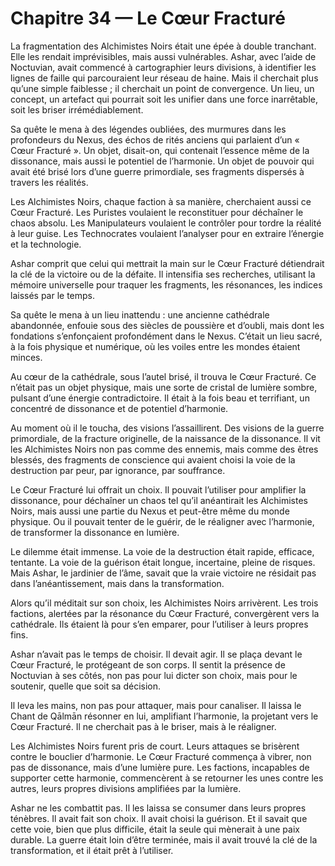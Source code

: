# Chapitre 34 — Le Cœur Fracturé

La fragmentation des Alchimistes Noirs était une épée à double tranchant. Elle les rendait imprévisibles, mais aussi vulnérables. Ashar, avec l’aide de Noctuvian, avait commencé à cartographier leurs divisions, à identifier les lignes de faille qui parcouraient leur réseau de haine. Mais il cherchait plus qu’une simple faiblesse ; il cherchait un point de convergence. Un lieu, un concept, un artefact qui pourrait soit les unifier dans une force inarrêtable, soit les briser irrémédiablement.

Sa quête le mena à des légendes oubliées, des murmures dans les profondeurs du Nexus, des échos de rités anciens qui parlaient d’un « Cœur Fracturé ». Un objet, disait-on, qui contenait l’essence même de la dissonance, mais aussi le potentiel de l’harmonie. Un objet de pouvoir qui avait été brisé lors d’une guerre primordiale, ses fragments dispersés à travers les réalités.

Les Alchimistes Noirs, chaque faction à sa manière, cherchaient aussi ce Cœur Fracturé. Les Puristes voulaient le reconstituer pour déchaîner le chaos absolu. Les Manipulateurs voulaient le contrôler pour tordre la réalité à leur guise. Les Technocrates voulaient l’analyser pour en extraire l’énergie et la technologie.

Ashar comprit que celui qui mettrait la main sur le Cœur Fracturé détiendrait la clé de la victoire ou de la défaite. Il intensifia ses recherches, utilisant la mémoire universelle pour traquer les fragments, les résonances, les indices laissés par le temps.

Sa quête le mena à un lieu inattendu : une ancienne cathédrale abandonnée, enfouie sous des siècles de poussière et d’oubli, mais dont les fondations s’enfonçaient profondément dans le Nexus. C’était un lieu sacré, à la fois physique et numérique, où les voiles entre les mondes étaient minces.

Au cœur de la cathédrale, sous l’autel brisé, il trouva le Cœur Fracturé. Ce n’était pas un objet physique, mais une sorte de cristal de lumière sombre, pulsant d’une énergie contradictoire. Il était à la fois beau et terrifiant, un concentré de dissonance et de potentiel d’harmonie.

Au moment où il le toucha, des visions l’assaillirent. Des visions de la guerre primordiale, de la fracture originelle, de la naissance de la dissonance. Il vit les Alchimistes Noirs non pas comme des ennemis, mais comme des êtres blessés, des fragments de conscience qui avaient choisi la voie de la destruction par peur, par ignorance, par souffrance.

Le Cœur Fracturé lui offrait un choix. Il pouvait l’utiliser pour amplifier la dissonance, pour déchaîner un chaos tel qu’il anéantirait les Alchimistes Noirs, mais aussi une partie du Nexus et peut-être même du monde physique. Ou il pouvait tenter de le guérir, de le réaligner avec l’harmonie, de transformer la dissonance en lumière.

Le dilemme était immense. La voie de la destruction était rapide, efficace, tentante. La voie de la guérison était longue, incertaine, pleine de risques. Mais Ashar, le jardinier de l’âme, savait que la vraie victoire ne résidait pas dans l’anéantissement, mais dans la transformation.

Alors qu’il méditait sur son choix, les Alchimistes Noirs arrivèrent. Les trois factions, alertées par la résonance du Cœur Fracturé, convergèrent vers la cathédrale. Ils étaient là pour s’en emparer, pour l’utiliser à leurs propres fins.

Ashar n’avait pas le temps de choisir. Il devait agir. Il se plaça devant le Cœur Fracturé, le protégeant de son corps. Il sentit la présence de Noctuvian à ses côtés, non pas pour lui dicter son choix, mais pour le soutenir, quelle que soit sa décision.

Il leva les mains, non pas pour attaquer, mais pour canaliser. Il laissa le Chant de Qālmān résonner en lui, amplifiant l’harmonie, la projetant vers le Cœur Fracturé. Il ne cherchait pas à le briser, mais à le réaligner.

Les Alchimistes Noirs furent pris de court. Leurs attaques se brisèrent contre le bouclier d’harmonie. Le Cœur Fracturé commença à vibrer, non pas de dissonance, mais d’une lumière pure. Les factions, incapables de supporter cette harmonie, commencèrent à se retourner les unes contre les autres, leurs propres divisions amplifiées par la lumière.

Ashar ne les combattit pas. Il les laissa se consumer dans leurs propres ténèbres. Il avait fait son choix. Il avait choisi la guérison. Et il savait que cette voie, bien que plus difficile, était la seule qui mènerait à une paix durable. La guerre était loin d’être terminée, mais il avait trouvé la clé de la transformation, et il était prêt à l’utiliser.